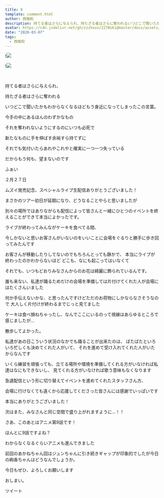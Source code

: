 ```yaml
---
title: 8
template: comment.html
author: 西條和
description: 持てる者はさらに与えられ、持たざる者はさらに奪われるいつどこで聞いたかもわからなくなるほどもう身近になってし...
avatar: https://cdn.jsdelivr.net/gh/zzzhxxx/227WiKi@master/docs/assets/photo/avatar/nagomi.jpg
date: "2020-03-07"
tags:
  - 西條和
---
```


!![](https://cdn.jsdelivr.net/gh/227WiKi/227WiKi-image@master/blog-image/nagomi-2020-03-07_1.jpg)

!![](https://cdn.jsdelivr.net/gh/227WiKi/227WiKi-image@master/blog-image/nagomi-2020-03-07_2.jpg)



  ﻿

















持てる者はさらに与えられ、

持たざる者はさらに奪われる























いつどこで聞いたかもわからなくなるほどもう身近になってしまったこの言葉。

















今手の中にあるほんのわずかなもの








それを奪われないようにするのにいつも必死で











新たなものに手を伸ばす余裕すら持てずに















それでも気付いたらあれやこれやと確実に一つ一つ失っている



















だからもう何も、望まないのです
















ふぁい






































２月２７日





ムズイ発売記念、スペシャルライブ生配信ありがとうございました！












まさかのツアー初日が延期になり、どうなることやらと思いましたが



別々の場所ではありながらも配信によって皆さんと一緒にひとつのイベントを終えることができて本当によかったです。
















ライブが終わってみんながケーキを食べてる間、


今しかないと思いお客さんがいないのをいいことに会場をぐるりと勝手に歩き回ってみたんです









お客さんが移動したりしてないのでもちろんとっても静かで、
本当にライブが終わったのかわからないほど
どこも、なにも起こってはいなくて















それでも、いつもどおりみなさんからのお花は綺麗に飾られているんです。





















誰も来ない、私達が踊るためだけの会場を準備しては片付けてくれた人が会場にはたくさんいました











何か手伝えないかな、と思ったんですけどただのお荷物にしかならなさそうなので
大人しく片付けが終わるまでじっと見てました











ケーキは食べ損ねちゃったし、なんでここにいるのって視線はあらゆるところで感じましたが…





散歩してよかった。















私達があの日こういう状況のなかでも踊ることが出来たのは、
ばたばたといろいろ忙しくも決めてくれた人がいて、
それを進めて受け入れてくれた人がいたからなんです















いくら練習を頑張っても、立てる場所や環境を準備してくれる方がいなければ私達はなにもできないし、
見てくれる方がいなければ歌う意味もなくなります










急遽配信という形に切り替えてイベントを進めてくれたスタッフさん方、


会場に行けなくても遠くから応援してくださった皆さんには感謝でいっぱいです













本当にありがとうございました！





















次はまた、みなさんと同じ空間で盛り上がれますように…！！



















さあ、このあとはアニメ第9話です！









ほんとに9話ですよね？





わからなくなるぐらいアニメも進んできました











前回のあかねちゃん回はジュンちゃんに引き続きギャップが印象的でしたが今日の絢香ちゃんはどうなんでしょうか。














今日もぜひ、よろしくお願いします




















おしまい。


ツイート



